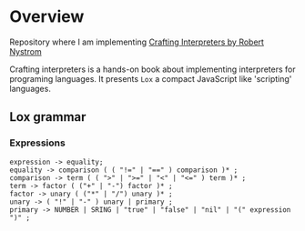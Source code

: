 # Overview

Repository where I am implementing [Crafting Interpreters by Robert Nystrom](https://www.amazon.ca/Crafting-Interpreters-Robert-Nystrom/dp/0990582930/ref=sr_1_1?keywords=crafting+interpreters&qid=1640893872&sprefix=crafting+in%2Caps%2C146&sr=8-1)

Crafting interpreters is a hands-on book about implementing interpreters for programing languages. 
It presents `Lox` a compact JavaScript like 'scripting' languages.

## Lox grammar

### Expressions

```
expression -> equality;
equality -> comparison ( ( "!=" | "==" ) comparison )* ;
comparison -> term ( ( ">" | ">=" | "<" | "<=" ) term )* ;
term -> factor ( ("+" | "-") factor )* ;
factor -> unary ( ("*" | "/") unary )* ;
unary -> ( "!" | "-" ) unary | primary ;
primary -> NUMBER | SRING | "true" | "false" | "nil" | "(" expression ")" ;
```